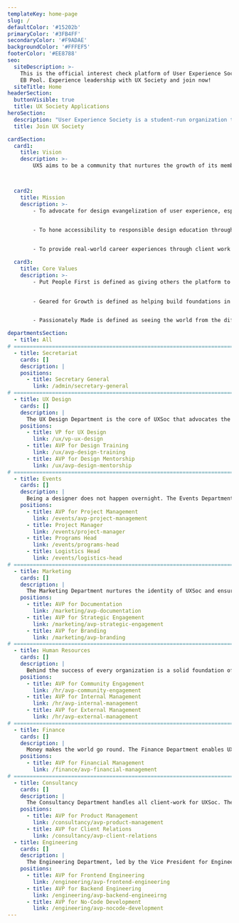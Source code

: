 ```yaml
---
templateKey: home-page
slug: /
defaultColor: '#15202b'
primaryColor: '#3FB4FF'
secondaryColor: '#F9ADAE'
backgroundColor: '#FFFEF5'
footerColor: '#EE8788'
seo:
  siteDescription: >-
    This is the official interest check platform of User Experience Society for
    EB Pool. Experience leadership with UX Society and join now!
  siteTitle: Home
headerSection:
  buttonVisible: true
  title: UX Society Applications
heroSection:
  description: "User Experience Society is a student-run organization that advocates and practices human-centered design. We combine this with a growth mindset, to create a strong mentorship culture that raises design leaders who are capable of creating positive change in the community."
  title: Join UX Society

cardSection:
  card1:
    title: Vision
    description: >- 
        UXS aims to be a community that nurtures the growth of its members, forges them to be responsible design leaders, and solves problems of society through user experience design.



  card2:
    title: Mission
    description: >- 
        - To advocate for design evangelization of user experience, especially for university students, and foster a global community of design leaders via chapter creations
        

        - To hone accessibility to responsible design education through facilitating projects and workshops, providing mentorship programs, and creating learning resources


        - To provide real-world career experiences through client work that comes from the organization’s various services

  card3:
    title: Core Values
    description: >- 
        - Put People First is defined as giving others the platform to be part of the design process and creating meaningful experiences that go beyond the screen
        

        - Geared for Growth is defined as helping build foundations in UX techniques and theories through activities in community-building and product development


        - Passionately Made is defined as seeing the world from the different views of all people to understand realities and solve problems

departmentsSection:
  - title: All
# ====================================================================================================
  - title: Secretariat
    cards: []
    description: |
    positions:
      - title: Secretary General
        link: /admin/secretary-general
# ====================================================================================================
  - title: UX Design
    cards: []
    description: |
      The UX Design Department is the core of UXSoc that advocates the practice and education of user experience. The department handles the product design side of client projects from in and outside of Ateneo, as well as provide mentorship on the field of UX Design.
    positions:
      - title: VP for UX Design
        link: /ux/vp-ux-design
      - title: AVP for Design Training
        link: /ux/avp-design-training
      - title: AVP for Design Mentorship
        link: /ux/avp-design-mentorship
# ====================================================================================================
  - title: Events
    cards: []
    description: |
      Being a designer does not happen overnight. The Events Department designs event experiences that nurture the growth of the members of UXSoc.
    positions:
      - title: AVP for Project Management
        link: /events/avp-project-management
      - title: Project Manager
        link: /events/project-manager
      - title: Programs Head
        link: /events/programs-head
      - title: Logistics Head
        link: /events/logistics-head
# ====================================================================================================
  - title: Marketing
    cards: []
    description: |
      The Marketing Department nurtures the identity of UXSoc and ensures that the organization is well represented on all platforms through campaign strategies for content and promotional materials.
    positions:
      - title: AVP for Documentation
        link: /marketing/avp-documentation
      - title: AVP for Strategic Engagement
        link: /marketing/avp-strategic-engagement
      - title: AVP for Branding
        link: /marketing/avp-branding
# ====================================================================================================
  - title: Human Resources
    cards: []
    description: |
      Behind the success of every organization is a solid foundation of trust and sense of community. The Human Resources Department organizes projects and initiatives that create an environment where the members can explore, connect, and grow.
    positions:
      - title: AVP for Community Engagement
        link: /hr/avp-community-engagement
      - title: AVP for Internal Management
        link: /hr/avp-internal-management
      - title: AVP for External Management
        link: /hr/avp-external-management
# ====================================================================================================
  - title: Finance
    cards: []
    description: |
      Money makes the world go round. The Finance Department enables UXSoc's activities to happen by allocating and maximizing the organization’s funds to continue its mission of evangelizing user experience.
    positions:
      - title: AVP for Financial Management
        link: /finance/avp-financial-management
# ====================================================================================================
  - title: Consultancy
    cards: []
    description: |
      The Consultancy Department handles all client-work for UXSoc. They are responsible for leading cross-functional teams of Product Designers, Developers, and UX Researchers while ensuring the success of a product that supports the business goals of an organization.
    positions:
      - title: AVP for Product Management
        link: /consultancy/avp-product-management
      - title: AVP for Client Relations
        link: /consultancy/avp-client-relations
  - title: Engineering
    cards: []
    description: |
      The Engineering Department, led by the Vice President for Engineering, focuses on developing the website projects of UXS and its clients both in Front-End and Back-End Engineering. It is composed of the AVP for Front-End Engineering, AVP for Back-End Engineering, AVP for No-code Development, and their pool members.
    positions:
      - title: AVP for Frontend Engineering
        link: /engineering/avp-frontend-engineering
      - title: AVP for Backend Engineering
        link: /engineering/avp-backend-engineeirng
      - title: AVP for No-Code Development
        link: /engineering/avp-nocode-development
---
```

